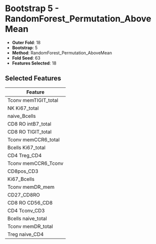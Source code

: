 # Bootstrap 5 - RandomForest_Permutation_AboveMean

- **Outer Fold**: 18
- **Bootstrap**: 5
- **Method**: RandomForest_Permutation_AboveMean
- **Fold Seed**: 63
- **Features Selected**: 18

## Selected Features

| Feature |
|---------|
| Tconv memTIGIT_total |
| NK Ki67_total |
| naive_Bcells |
| CD8 RO intB7_total |
| CD8 RO TIGIT_total |
| Tconv memCCR6_total |
| Bcells Ki67_total |
| CD4 Treg_CD4 |
| Tconv memCCR6_Tconv |
| CD8pos_CD3 |
| Ki67_Bcells |
| Tconv memDR_mem |
| CD27_CD8RO |
| CD8 RO CD56_CD8 |
| CD4 Tconv_CD3 |
| Bcells naive_total |
| Tconv memDR_total |
| Treg naive_CD4 |
